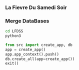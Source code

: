 ### La Fievre Du Samedi Soir



### Merge DataBases

```bash
cd LFDSS
python3
```

```python
from src import create_app, db
app = create_app()
app.app_context().push()
db.create_all(app=create_app())
exit()
````


